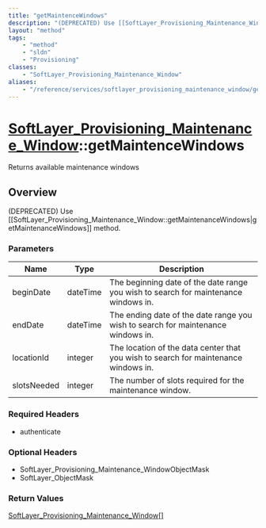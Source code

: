 ```yaml
---
title: "getMaintenceWindows"
description: "(DEPRECATED) Use [[SoftLayer_Provisioning_Maintenance_Window::getMaintenanceWindows|getMaintenanceWindows]] method."
layout: "method"
tags:
    - "method"
    - "sldn"
    - "Provisioning"
classes:
    - "SoftLayer_Provisioning_Maintenance_Window"
aliases:
    - "/reference/services/softlayer_provisioning_maintenance_window/getMaintenceWindows"
---
```

# [SoftLayer_Provisioning_Maintenance_Window](/reference/services/SoftLayer_Provisioning_Maintenance_Window)::getMaintenceWindows

Returns available maintenance windows


## Overview 
(DEPRECATED) Use [[SoftLayer_Provisioning_Maintenance_Window::getMaintenanceWindows|getMaintenanceWindows]] method. 

### Parameters 
|Name | Type | Description |
| --- | --- | --- |
|beginDate| dateTime| The beginning date of the date range you wish to search for maintenance windows in.|
|endDate| dateTime| The ending date of the date range you wish to search for maintenance windows in.|
|locationId| integer| The location of the data center that you wish to search for maintenance windows in.|
|slotsNeeded| integer| The number of slots required for the maintenance window.|


### Required Headers
* authenticate

### Optional Headers
* SoftLayer_Provisioning_Maintenance_WindowObjectMask
* SoftLayer_ObjectMask

### Return Values
<a href='/reference/datatypes/SoftLayer_Provisioning_Maintenance_Window'>SoftLayer_Provisioning_Maintenance_Window[] </a>

